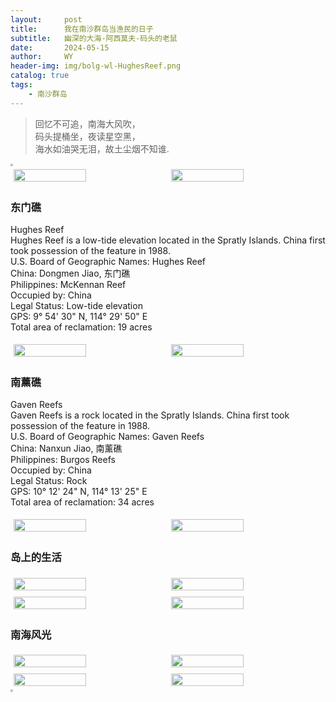 ```yaml
---
layout:     post
title:      我在南沙群岛当渔民的日子
subtitle:   幽深的大海-阿西莫夫-码头的老鼠
date:       2024-05-15
author:     WY
header-img: img/bolg-wl-HughesReef.png
catalog: true
tags:
    - 南沙群岛
---  
```


>回忆不可追，南海大风吹，  
>码头提桶坐，夜读星空黑，  
>海水如油哭无泪，故土尘烟不知谁.  

<img src="https://nibilu.oss-cn-beijing.aliyuncs.com/NanshaIslands/IMG_2676.JPG" style="zoom:25%;" />  
<div style="display: flex; flex-wrap: wrap; justify-content: center;">
    <img src="https://nibilu.oss-cn-beijing.aliyuncs.com/NanshaIslands/20160322104114976.jpg" style="width: 48%; margin: 1%;" />
    <img src="https://nibilu.oss-cn-beijing.aliyuncs.com/NanshaIslands/%E4%B8%9C%E9%97%A8%E7%A4%81%E6%B5%B7%E5%9B%BE%E4%BD%8D%E7%BD%AE.png" style="width: 48%; margin: 1%;" />
</div> 

### 东门礁  
Hughes Reef  
Hughes Reef is a low-tide elevation located in the Spratly Islands. China first took possession   of the feature in 1988.  
U.S. Board of Geographic Names: Hughes Reef  
China: Dongmen Jiao, 东门礁  
Philippines: McKennan Reef  
Occupied by: China  
Legal Status: Low-tide elevation  
GPS: 9° 54' 30" N, 114° 29' 50" E  
Total area of reclamation: 19 acres  
<div style="display: flex; flex-wrap: wrap; justify-content: center;">
    <img src="https://nibilu.oss-cn-beijing.aliyuncs.com/NanshaIslands/Hughes_1_21_16_R1C1.webp" style="width: 48%; margin: 1%;" />
    <img src="https://nibilu.oss-cn-beijing.aliyuncs.com/NanshaIslands/150415_hughes_02_28301573353_o.webp" style="width: 48%; margin: 1%;" />
</div> 

### 南薰礁  
Gaven Reefs  
Gaven Reefs is a rock located in the Spratly Islands. China first took possession of the feature in 1988.  
U.S. Board of Geographic Names: Gaven Reefs  
China: Nanxun Jiao, 南薰礁  
Philippines: Burgos Reefs  
Occupied by: China  
Legal Status: Rock  
GPS: 10° 12' 24" N, 114° 13' 25" E  
Total area of reclamation: 34 acres  
<div style="display: flex; flex-wrap: wrap; justify-content: center;">
    <img src="https://nibilu.oss-cn-beijing.aliyuncs.com/NanshaIslands/Gaven_6_22_17_R1C1.webp" style="width: 48%; margin: 1%;" />
    <img src="https://nibilu.oss-cn-beijing.aliyuncs.com/NanshaIslands/20160212_gavens_reef_cu_s_28299252044_o-wm.webp" style="width: 48%; margin: 1%;" />
</div> 

### 岛上的生活
<div style="display: flex; flex-wrap: wrap; justify-content: center;">
    <img src="https://nibilu.oss-cn-beijing.aliyuncs.com/NanshaIslands/IMG_2909.JPG" style="width: 48%; margin: 1%;" />
    <img src="https://nibilu.oss-cn-beijing.aliyuncs.com/NanshaIslands/IMG_2734.JPG" style="width: 48%; margin: 1%;" />
</div> 
<div style="display: flex; flex-wrap: wrap; justify-content: center;">
    <img src="https://nibilu.oss-cn-beijing.aliyuncs.com/NanshaIslands/IMG_2751.JPG" style="width: 48%; margin: 1%;" />
    <img src="https://nibilu.oss-cn-beijing.aliyuncs.com/NanshaIslands/IMG_2660.JPG" style="width: 48%; margin: 1%;" />
</div>  

### 南海风光
<div style="display: flex; flex-wrap: wrap; justify-content: center;">
    <img src="https://nibilu.oss-cn-beijing.aliyuncs.com/NanshaIslands/IMG_2897.JPG" style="width: 48%; margin: 1%;" />
    <img src="https://nibilu.oss-cn-beijing.aliyuncs.com/NanshaIslands/IMG_2902.JPG" style="width: 48%; margin: 1%;" />
</div> 
<div style="display: flex; flex-wrap: wrap; justify-content: center;">
    <img src="https://nibilu.oss-cn-beijing.aliyuncs.com/NanshaIslands/IMG_2904.JPG" style="width: 48%; margin: 1%;" />
    <img src="https://nibilu.oss-cn-beijing.aliyuncs.com/NanshaIslands/IMG_2908.JPG" style="width: 48%; margin: 1%;" />
</div>   

<img src="https://nibilu.oss-cn-beijing.aliyuncs.com/NanshaIslands/IMG_2805.JPG" style="zoom:25%;" />


